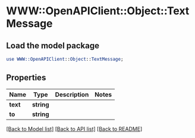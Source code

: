 # WWW::OpenAPIClient::Object::TextMessage

## Load the model package
```perl
use WWW::OpenAPIClient::Object::TextMessage;
```

## Properties
Name | Type | Description | Notes
------------ | ------------- | ------------- | -------------
**text** | **string** |  | 
**to** | **string** |  | 

[[Back to Model list]](../README.md#documentation-for-models) [[Back to API list]](../README.md#documentation-for-api-endpoints) [[Back to README]](../README.md)


